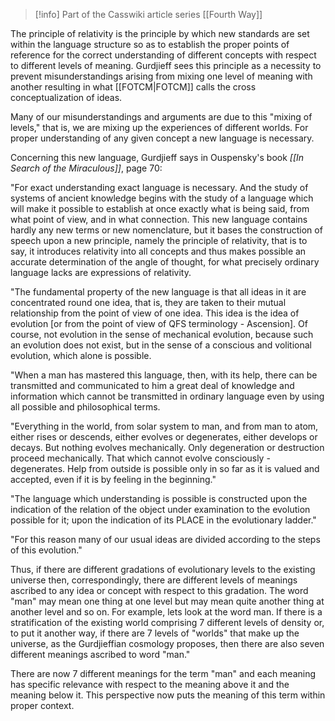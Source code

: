 > [!info] Part of the Casswiki article series [[Fourth Way]]

The principle of relativity is the principle by which new standards are set within the language structure so as to establish the proper points of reference for the correct understanding of different concepts with respect to different levels of meaning. Gurdjieff sees this principle as a necessity to prevent misunderstandings arising from mixing one level of meaning with another resulting in what [[FOTCM|FOTCM]] calls the cross conceptualization of ideas.

Many of our misunderstandings and arguments are due to this "mixing of levels," that is, we are mixing up the experiences of different worlds. For proper understanding of any given concept a new language is necessary.

Concerning this new language, Gurdjieff says in Ouspensky's book _[[In Search of the Miraculous]]_, page 70:

"For exact understanding exact language is necessary. And the study of systems of ancient knowledge begins with the study of a language which will make it possible to establish at once exactly what is being said, from what point of view, and in what connection. This new language contains hardly any new terms or new nomenclature, but it bases the construction of speech upon a new principle, namely the principle of relativity, that is to say, it introduces relativity into all concepts and thus makes possible an accurate determination of the angle of thought, for what precisely ordinary language lacks are expressions of relativity.

"The fundamental property of the new language is that all ideas in it are concentrated round one idea, that is, they are taken to their mutual relationship from the point of view of one idea. This idea is the idea of evolution \[or from the point of view of QFS terminology - Ascension\]. Of course, not evolution in the sense of mechanical evolution, because such an evolution does not exist, but in the sense of a conscious and volitional evolution, which alone is possible.

"When a man has mastered this language, then, with its help, there can be transmitted and communicated to him a great deal of knowledge and information which cannot be transmitted in ordinary language even by using all possible and philosophical terms.

"Everything in the world, from solar system to man, and from man to atom, either rises or descends, either evolves or degenerates, either develops or decays. But nothing evolves mechanically. Only degeneration or destruction proceed mechanically. That which cannot evolve consciously - degenerates. Help from outside is possible only in so far as it is valued and accepted, even if it is by feeling in the beginning."

"The language which understanding is possible is constructed upon the indication of the relation of the object under examination to the evolution possible for it; upon the indication of its PLACE in the evolutionary ladder."

"For this reason many of our usual ideas are divided according to the steps of this evolution."

Thus, if there are different gradations of evolutionary levels to the existing universe then, correspondingly, there are different levels of meanings ascribed to any idea or concept with respect to this gradation. The word "man" may mean one thing at one level but may mean quite another thing at another level and so on. For example, lets look at the word man. If there is a stratification of the existing world comprising 7 different levels of density or, to put it another way, if there are 7 levels of "worlds" that make up the universe, as the Gurdjieffian cosmology proposes, then there are also seven different meanings ascribed to word "man."

There are now 7 different meanings for the term "man" and each meaning has specific relevance with respect to the meaning above it and the meaning below it. This perspective now puts the meaning of this term within proper context.
